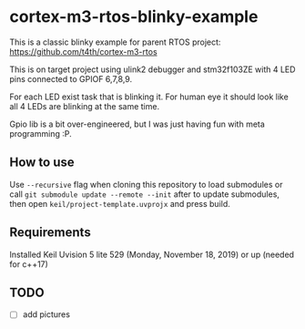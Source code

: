 # cortex-m3-rtos-blinky-example

This is a classic blinky example for parent RTOS project: https://github.com/t4th/cortex-m3-rtos

This is on target project using ulink2 debugger and stm32f103ZE with 4 LED pins connected to GPIOF 6,7,8,9.

For each LED exist task that is blinking it. For human eye it should look like all 4 LEDs are blinking at the same time.

Gpio lib is a bit over-engineered, but I was just having fun with meta programming :P.

## How to use
Use `--recursive` flag when cloning this repository to load submodules or call `git submodule update --remote --init` after to update submodules, then open `keil/project-template.uvprojx` and press build.

## Requirements
Installed Keil Uvision 5 lite 529 (Monday, November 18, 2019) or up (needed for c++17)

## TODO
- [ ] add pictures